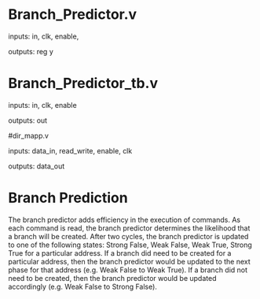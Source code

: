 # Branch_Predictor.v 

  inputs: in, clk, enable, 
  
  outputs: reg y
  
  
# Branch_Predictor_tb.v

  inputs: in, clk, enable 
  
  outputs: out
  
  
#dir_mapp.v

  inputs: data_in, read_write, enable, clk
  
  outputs: data_out
  
  
# Branch Prediction

The branch predictor adds efficiency in the execution of commands. As each command is read, the branch predictor determines the likelihood that a branch will be created. After two cycles, the branch predictor is updated to one of the following states: Strong False, Weak False, Weak True, Strong True for a particular address. If a branch did need to be created for a particular address, then the branch predictor would be updated to the next phase for that address (e.g. Weak False to Weak True). If a branch did not need to be created, then the branch predictor would be updated accordingly (e.g. Weak False to Strong False). 
